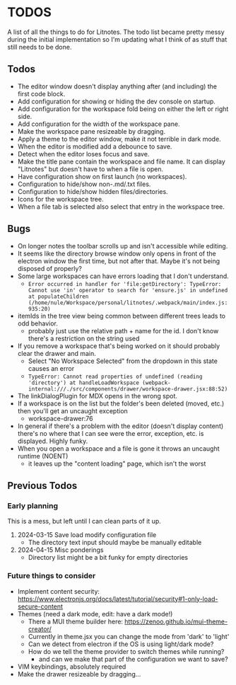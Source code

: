 # TODOS

A list of all the things to do for Litnotes. The todo list became pretty messy during the initial implementation so I'm updating what I think of as stuff that still needs to be done.

## Todos

* The editor window doesn't display anything after (and including) the first code block.
* Add configuration for showing or hiding the dev console on startup.
* Add configuration for the workspace fold being on either the left or right side.
* Add configuration for the width of the workspace pane.
* Make the workspace pane resizeable by dragging.
* Apply a theme to the editor window, make it not terrible in dark mode.
* When the editor is modified add a debounce to save.
* Detect when the editor loses focus and save.
* Make the title pane contain the workspace and file name. It can display "Litnotes" but doesn't have to when a file is open.
* Have configuration show on first launch (no workspaces).
* Configuration to hide/show non-.md/.txt files.
* Configuration to hide/show hidden files/directories.
* Icons for the workspace tree.
* When a file tab is selected also select that entry in the workspace tree.

## Bugs

- On longer notes the toolbar scrolls up and isn't accessible while editing.
- It seems like the directory browse window only opens in front of the electron window the first time, but not after that. Maybe it's not being disposed of properly?
- Some large workspaces can have errors loading that I don't understand.
  - `Error occurred in handler for 'file:getDirectory': TypeError: Cannot use 'in' operator to search for 'ensure.js' in undefined at populateChildren (/home/nule/Workspace/personal/litnotes/.webpack/main/index.js:935:20)`
- itemIds in the tree view being common between different trees leads to odd behavior.
  - probably just use the relative path + name for the id. I don't know there's a restriction on the string used
- If you remove a workspace that's being worked on it should probably clear the drawer and main.
  - Select "No Workspace Selected" from the dropdown in this state causes an error
  - `TypeError: Cannot read properties of undefined (reading 'directory')
at handleLoadWorkspace (webpack-internal:///./src/components/drawer/workspace-drawer.jsx:88:52)`
- The linkDialogPlugin for MDX opens in the wrong spot.
- If a workspace is on the list but the folder's been deleted (moved, etc.) then you'll get an uncaught exception
    - workspace-drawer:76
- In general if there's a problem with the editor (doesn't display content) there's no where that I can see were the error, exception, etc. is displayed. Highly funky.
- When you open a workspace and a file is gone it throws an uncaught runtime (NOENT)
  - it leaves up the "content loading" page, which isn't the worst

## Previous Todos

### Early planning

This is a mess, but left until I can clean parts of it up.

1) 2024-03-15 Save load modify configuration file
    - The directory text input should maybe be manually editable
4) 2024-04-15 Misc ponderings
    - Directory list might be a bit funky for empty directories

### Future things to consider

- Implement content security: https://www.electronjs.org/docs/latest/tutorial/security#1-only-load-secure-content
- Themes (need a dark mode, edit: have a dark mode!)
  - There a MUI theme builder here: https://zenoo.github.io/mui-theme-creator/
  - Currently in theme.jsx you can change the mode from 'dark' to 'light'
  - Can we detect from electron if the OS is using light/dark mode?
  - How do we tell the theme provider to switch themes while running?
    - and can we make that part of the configuration we want to save?
- VIM keybindings, absolutely required
- Make the drawer resizeable by dragging...

